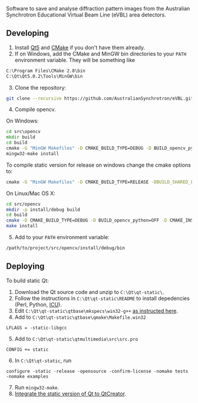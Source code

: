 Software to save and analyse diffraction pattern images from the Australian Synchrotron Educational Virtual Beam Line (eVBL) area detectors.

Developing
----------

1. Install [Qt5](http://qt-project.org/downloads) and [CMake](http://www.cmake.org/cmake/resources/software.html) if you don't have them already.
2. If on Windows, add the CMake and MinGW bin directories to your `PATH` environment variable. They will be something like
  
  ```bat
  C:\Program Files\CMake 2.8\bin
  C:\Qt\Qt5.0.2\Tools\MinGW\bin
  ```
  
3. Clone the repository:

  ```bash
  git clone --recursive https://github.com/AustralianSynchrotron/eVBL.git
  ```

4. Compile opencv.

  On Windows:

  ```bat
  cd src\opencv
  mkdir build
  cd build
  cmake -G "MinGW Makefiles" -D CMAKE_BUILD_TYPE=DEBUG -D BUILD_opencv_python=OFF -D CMAKE_INSTALL_PREFIX="%CD%\..\install\debug" ..
  mingw32-make install
  ```

  To compile static version for release on windows change the cmake options to:
  ```bat
  cmake -G "MinGW Makefiles" -D CMAKE_BUILD_TYPE=RELEASE -DBUILD_SHARED_LIBS=NO -D BUILD_opencv_python=OFF -D WITH_QT=ON -fPIC CMAKE_INSTALL_PREFIX="%CD%\..\install\release" ..
  ```
  
  On Linux/Mac OS X:
  
  ```bash
  cd src/opencv
  mkdir -p install/debug build
  cd build
  cmake -D CMAKE_BUILD_TYPE=DEBUG -D BUILD_opencv_python=OFF -D CMAKE_INSTALL_PREFIX="$(pwd)/../install/debug" ..
  make install
  ```

5. Add to your `PATH` environment variable:
  
  ```bash
  /path/to/project/src/opencv/install/debug/bin
  ```

Deploying
---------

To build static Qt:

1. Download the Qt source code and unzip to `C:\Qt\qt-static\`.
2. Follow the instructions in `C:\Qt\qt-static\README` to install depedencies (Perl, Python, [ICU](http://qt-project.org/wiki/Compiling-ICU-with-MinGW)).
3. Edit `C:\Qt\qt-static\qtbase\mkspecs\win32-g++` [as instructed here](http://www.qtcentre.org/wiki/index.php?title=Building_static_Qt_on_Windows_with_MinGW).
4. Add to `C:\Qt\qt-static\qtbase\qmake\Makefile.win32`

  ```
  LFLAGS = -static-libgcc
  ```
5. Add to `C:\Qt\qt-static\qtmultimedia\src\src.pro`
  
  ``` 
  CONFIG += static
  ```

6. In `C:\Qt\qt-static`, run

  ```
  configure -static -release -opensource -confirm-license -nomake tests -nomake examples
  ```

7. Run `mingw32-make`.
8. [Integrate the static version of Qt to QtCreator](http://qt-project.org/wiki/How_to_build_a_static_Qt_version_for_Windows_with_gcc#0a567b9d89a882ced5936e050ef62a79).
